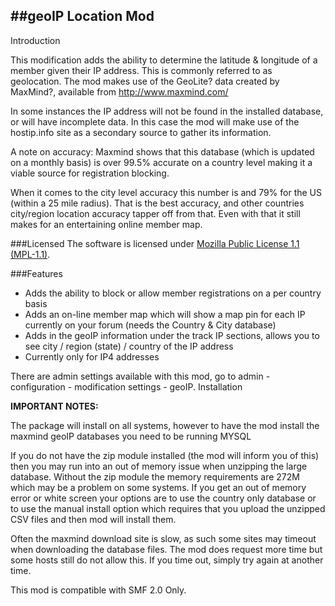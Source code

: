 ##geoIP Location Mod
---
Introduction

This modification adds the ability to determine the latitude & longitude of a member given their IP address. This is commonly referred to as geolocation. The mod makes use of the GeoLite? data created by MaxMind?, available from http://www.maxmind.com/

In some instances the IP address will not be found in the installed database, or will have incomplete data. In this case the mod will make use of the hostip.info site as a secondary source to gather its information.

A note on accuracy: Maxmind shows that this database (which is updated on a monthly basis) is over 99.5% accurate on a country level making it a viable source for registration blocking.

When it comes to the city level accuracy this number is and 79% for the US (within a 25 mile radius). That is the best accuracy, and other countries city/region location accuracy tapper off from that. Even with that it still makes for an entertaining online member map.

###Licensed
The software is licensed under [Mozilla Public License 1.1 (MPL-1.1)](http://www.mozilla.org/MPL/1.1/).

###Features
* Adds the ability to block or allow member registrations on a per country basis
* Adds an on-line member map which will show a map pin for each IP currently on your forum (needs the Country & City database)
* Adds in the geoIP information under the track IP sections, allows you to see city / region (state) / country of the IP address
* Currently only for IP4 addresses 

There are admin settings available with this mod, go to admin - configuration - modification settings - geoIP.
Installation

**IMPORTANT NOTES:**

The package will install on all systems, however to have the mod install the maxmind geoIP databases you need to be running MYSQL

If you do not have the zip module installed (the mod will inform you of this) then you may run into an out of memory issue when unzipping the large database. Without the zip module the memory requirements are 272M which may be a problem on some systems. If you get an out of memory error or white screen your options are to use the country only database or to use the manual install option which requires that you upload the unzipped CSV files and then mod will install them.

Often the maxmind download site is slow, as such some sites may timeout when downloading the database files. The mod does request more time but some hosts still do not allow this. If you time out, simply try again at another time. 

This mod is compatible with SMF 2.0 Only.